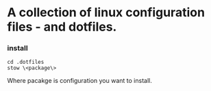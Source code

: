 # A collection of linux configuration files - and dotfiles.

### install

```
cd .dotfiles
stow \<package\>
```

Where pacakge is configuration you want to install.
